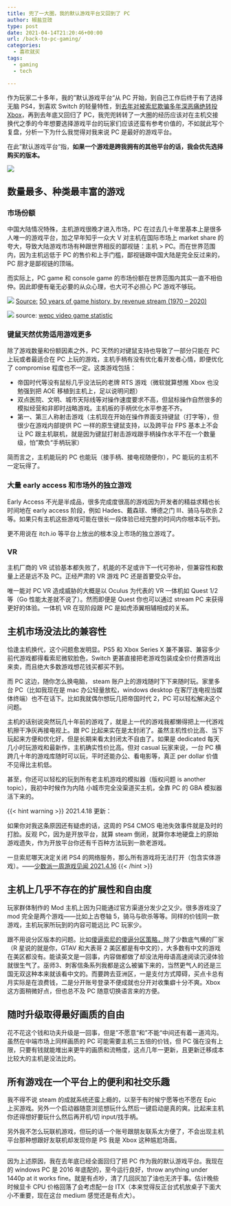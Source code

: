 ```yaml
---
title: 兜了一大圈，我的默认游戏平台又回到了 PC
author: 椒盐豆豉
type: post
date: 2021-04-14T21:20:46+00:00
url: /back-to-pc-gaming/
categories:
  - 喜欢就买
tags:
  - gaming
  - tech

---
```

作为玩家二十多年，我的”默认游戏平台“从 PC 开始，到自己工作后终于有了选择无脑 PS4，到喜欢 Switch 的轻量特性，到[去年对被索尼欺骗多年深恶痛绝转投 Xbox](../im-a-sony-hater-now/)，再到去年底又回归了 PC，我兜兜转转了一大圈的经历应该对在主机交接换代之季的今年想要选择游戏平台的玩家们应该还蛮有参考价值的，不如就此写个复盘，分析一下为什么我觉得对我来说 PC 是最好的游戏平台。

在此”默认游戏平台“指，**如果一个游戏是跨我拥有的其他平台的话，我会优先选择购买的版本。**

![](https://douchi.sfo3.digitaloceanspaces.com/blog-scw/2021/04/IMG_0963-2048x1366.jpeg)

## **数量最多、种类最丰富的游戏**

### **市场份额**

中国大陆情况特殊，主机游戏很晚才进入市场，PC 在过去几十年里基本上是很多人唯一的游戏平台，加之早年知乎一众大 V 对主机在国际市场上 market share 的夸大，导致大陆游戏市场有种跟世界相反的鄙视链：主机 > PC。而在世界范围内，因为主机远低于 PC 的售价和上手门槛，鄙视链跟中国大陆是完全反过来的，PC 厨才是鄙视链的顶端。

而实际上，PC game 和 console game 的市场份额在世界范围内其实一直不相伯仲。因此即便有毫无必要的从众心理，也大可不必担心 PC 游戏不够玩。

![](https://douchi.sfo3.digitaloceanspaces.com/blog-scw/2021/04/image.jpeg)
[Source:](../back-to-pc-gaming/) [50 years of game history, by revenue stream (1970 – 2020)](https://www.visualcapitalist.com/50-years-gaming-history-revenue-stream/)

![](https://douchi.sfo3.digitaloceanspaces.com/blog-scw/2021/04/Screen-Shot-2021-04-14-at-1.00.21-PM-1024x753.png)
source: [wepc video game statistic](https://www.wepc.com/news/video-game-statistics)

### **键鼠天然优势适用游戏更多**

除了游戏数量和份额因素之外，PC 天然的对键鼠支持也导致了一部分只能在 PC 上玩或者最适合在 PC 上玩的游戏，主机手柄有没有优化看开发者心情，即便优化了 compromise 程度也不一定。这类游戏包括：

- 帝国时代等没有鼠标几乎没法玩的老牌 RTS 游戏（微软就算想推 Xbox 也没勉强到把 AOE 移植到主机上，足以说明问题）
- 双点医院、文明、城市天际线等对操作速度要求不高，但鼠标操作自然很多的模拟经营和非即时战略游戏。主机板的手柄优化水平参差不齐。
- 第一、第三人称射击游戏（主机现在开始在操作界面支持键鼠（打字等），但很少在游戏内部提供 PC 一样的原生键鼠支持，以及跨平台 FPS 基本上不会让 PC 跟主机联机，就是因为键鼠打射击游戏跟手柄操作水平不在一个数量级，怕”欺负“手柄玩家）

简而言之，主机能玩的 PC 也能玩（接手柄、接电视随便你），PC 能玩的主机不一定玩得了。

### **大量 early access 和市场外的独立游戏**

Early Access 不光是半成品，很多完成度很高的游戏因为开发者的精益求精也长时间地在 early access 阶段，例如 Hades、戴森球、博德之门 III、骑马与砍杀 2 等。如果只有主机这些游戏可能在很长一段体验已经完整的时间内你根本玩不到。

更不用说在 itch.io 等平台上放出的根本没上市场的独立游戏了。

### **VR**

主机厂商的 VR 试验基本都失败了，机能的不足或许下一代可弥补，但兼容性和数量上还是远不及 PC。正经严肃的 VR 游戏 PC 还是首要受众平台。

唯一能对 PC VR 造成威胁的大概是以 Oculus 为代表的 VR 一体机如 Quest 1/2 等（Go 性能太差就不说了）。然而即便是 Quest 你也可以通过 stream PC 来获得更好的体验。一体机 VR 在现阶段跟 PC 是如虎添翼相辅相成的关系。

## **主机市场没法比的兼容性**

恰逢主机换代，这个问题愈发明显。PS5 和 Xbox Series X 兼不兼容、兼容多少前代游戏都得看索尼微软脸色，Switch 更甚直接把老游戏包装成全价付费游戏出来卖，而且绝大多数游戏想花钱买都买不到。

而 PC 这边，随你怎么换电脑， steam 账户上的游戏随时下下来随时玩。家里多台 PC（比如我现在是 mac 办公轻量放松，windows desktop 在客厅连电视当媒体终端）也不在话下。比如我就偶尔想玩几把帝国时代 2，PC 可以轻松解决这个问题。

主机的话别说突然玩几十年前的游戏了，就是上一代的游戏我都懒得把上一代游戏机擦干净灰再接电视上。跟 PC 比起来实在是太封闭了。虽然主机性价比高、当下玩起来方便和优化好，但是长期来看太封闭太不自由了。如果是 dedicated 每天几小时玩游戏和最新作，主机确实性价比高。但对 casual 玩家来说，一台 PC 横跨几十年的游戏库随时可以玩，平时还能办公、看电影等，真正 per dollar 价值不见得比主机低。

甚至，你还可以轻松的玩到所有老主机游戏的模拟器（版权问题 is another topic），我初中时候作为内陆 小城市完全没渠道买主机，全靠 PC 的 GBA 模拟器活下来的。

{{< hint warning >}}
2021.4.18 更新：

如果你对我这条原因还有疑虑的话，这周的 PS4 CMOS 电池失效事件就是及时的打脸。反观 PC，因为是开放平台，就算 steam 倒闭，就算你本地硬盘上的原始游戏遗失，作为开放平台你还有千百种方法玩到一款老游戏。

一旦索尼哪天决定关闭 PS4 的网络服务，那么所有游戏将无法打开（包含实体游戏）。——[少数派一周游戏见闻 2021.4.16](https://sspai.com/post/66116)
{{< /hint >}}

## **主机上几乎不存在的扩展性和自由度**

玩家群体制作的 Mod 主机上因为只能通过官方渠道分发少之又少。很多游戏没了 mod 完全是两个游戏——比如上古卷轴 5，骑马与砍杀等等。同样的价钱同一款游戏，主机玩家所玩到的内容可能远比 PC 玩家少。

跟不用说分区版本的问题。比如[傻逼索尼的傻逼分区策略，](../im-a-sony-hater-now/)除了少数底气横的厂家（R 星说的就是你，GTAV 和大表哥 2 美区都是有中文的），大多数有中文的游戏在美区都没有。能读英文是一回事，内容做都做了却没法用母语高速阅读沉浸体验就很生气了。巫师3、刺客信条系列我都是这么被骗下来的，当然更气人的还是三国无双这种本来就该看中文的。而要跨去亚洲区，一是支付方式障碍，买点卡总有月实际是在浪费钱，二是分开账号登录不便成就也分开对收集癖十分不爽。Xbox 这方面稍微好点，但也总不及 PC 随意切换语言来的方便。

## **随时升级取得最好画质的自由**

花不花这个钱和功夫升级是一回事，但是”不愿意“和”不能“中间还有着一道鸿沟。虽然在中端市场上同样画质的 PC 可能需要主机三五倍的价钱，但 PC 强在没有上限，只要有钱就能堆出来更牛的画质和流畅度，这点几年一更新，且更新迁移成本比较大的主机是没法比的。

## **所有游戏在一个平台上的便利和社交乐趣**

我不得不说 steam 的成就系统还蛮上瘾的，以至于有时候宁愿等也不愿在 Epic 上买游戏。另外一个启动器随意浏览想玩什么然后一键启动是真的爽。比起来主机你还得想好要玩什么然后再开机/切 input/找手柄。

另外我不怎么玩联机游戏，但玩的话一个账号跟朋友联系太方便了，不会出现主机平台那种想跟好友联机却发现你是 PS 我是 Xbox 这种尴尬场面。

---

因为上述原因，我在去年底已经全面回归了把 PC 作为我的默认游戏平台。我现在的 windows PC 是 2016 年底配的，至今运行良好，throw anything under 1440p at it works fine。就是有点吵，清了几回灰加了油也无济于事。估计晚些时候显卡 CPU 价格回落了会考虑配一台 ITX（本来觉得反正台式机放桌子下面大小不重要，现在这台 medium 感觉还是有点大）。


